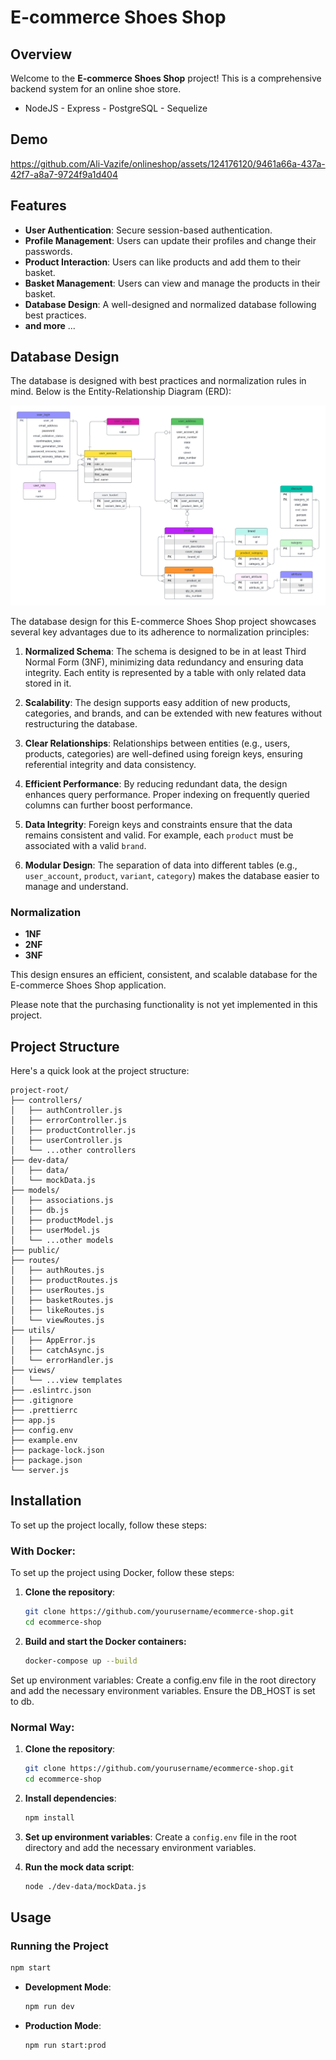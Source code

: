 # E-commerce Shoes Shop

## Overview

Welcome to the **E-commerce Shoes Shop** project! This is a comprehensive backend system for an online shoe store.

- NodeJS - Express - PostgreSQL - Sequelize

## Demo

https://github.com/Ali-Vazife/onlineshop/assets/124176120/9461a66a-437a-42f7-a8a7-9724f9a1d404

## Features

- **User Authentication**: Secure session-based authentication.
- **Profile Management**: Users can update their profiles and change their passwords.
- **Product Interaction**: Users can like products and add them to their basket.
- **Basket Management**: Users can view and manage the products in their basket.
- **Database Design**: A well-designed and normalized database following best practices.
- **and more** ...

## Database Design

The database is designed with best practices and normalization rules in mind. Below is the Entity-Relationship Diagram (ERD):

![Database ER Diagram](<Database%20ER%20diagram%20(crow's%20foot)%20(13).png>)

The database design for this E-commerce Shoes Shop project showcases several key advantages due to its adherence to normalization principles:

1. **Normalized Schema**: The schema is designed to be in at least Third Normal Form (3NF), minimizing data redundancy and ensuring data integrity. Each entity is represented by a table with only related data stored in it.

2. **Scalability**: The design supports easy addition of new products, categories, and brands, and can be extended with new features without restructuring the database.

3. **Clear Relationships**: Relationships between entities (e.g., users, products, categories) are well-defined using foreign keys, ensuring referential integrity and data consistency.

4. **Efficient Performance**: By reducing redundant data, the design enhances query performance. Proper indexing on frequently queried columns can further boost performance.

5. **Data Integrity**: Foreign keys and constraints ensure that the data remains consistent and valid. For example, each `product` must be associated with a valid `brand`.

6. **Modular Design**: The separation of data into different tables (e.g., `user_account`, `product`, `variant`, `category`) makes the database easier to manage and understand.

### Normalization

- **1NF**
- **2NF**
- **3NF**

This design ensures an efficient, consistent, and scalable database for the E-commerce Shoes Shop application.

Please note that the purchasing functionality is not yet implemented in this project.

## Project Structure

Here's a quick look at the project structure:

```plaintext
project-root/
├── controllers/
│   ├── authController.js
│   ├── errorController.js
│   ├── productController.js
│   ├── userController.js
│   └── ...other controllers
├── dev-data/
│   ├── data/
│   └── mockData.js
├── models/
│   ├── associations.js
│   ├── db.js
│   ├── productModel.js
│   ├── userModel.js
│   └── ...other models
├── public/
├── routes/
│   ├── authRoutes.js
│   ├── productRoutes.js
│   ├── userRoutes.js
│   ├── basketRoutes.js
│   ├── likeRoutes.js
│   └── viewRoutes.js
├── utils/
│   ├── AppError.js
│   ├── catchAsync.js
│   └── errorHandler.js
├── views/
│   └── ...view templates
├── .eslintrc.json
├── .gitignore
├── .prettierrc
├── app.js
├── config.env
├── example.env
├── package-lock.json
├── package.json
└── server.js
```

## Installation

To set up the project locally, follow these steps:

### With Docker:

To set up the project using Docker, follow these steps:

1. **Clone the repository**:

   ```bash
   git clone https://github.com/yourusername/ecommerce-shop.git
   cd ecommerce-shop
   ```

2. **Build and start the Docker containers:**
   ```bash
   docker-compose up --build
   ```

Set up environment variables: Create a config.env file in the root directory and add the necessary environment variables. Ensure the DB_HOST is set to db.

### Normal Way:

1. **Clone the repository**:

   ```bash
   git clone https://github.com/yourusername/ecommerce-shop.git
   cd ecommerce-shop
   ```

2. **Install dependencies**:

   ```bash
   npm install
   ```

3. **Set up environment variables**: Create a `config.env` file in the root directory and add the necessary environment variables.

4. **Run the mock data script**:
   ```bash
   node ./dev-data/mockData.js
   ```

## Usage

### Running the Project

```bash
npm start
```

- **Development Mode**:

  ```bash
  npm run dev
  ```

- **Production Mode**:
  ```bash
  npm run start:prod
  ```
